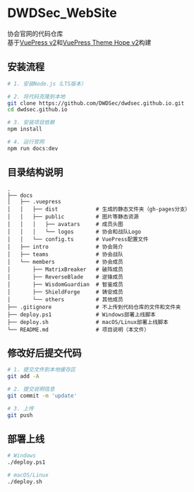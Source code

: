 # DWDSec_WebSite
协会官网的代码仓库 \
基于[VuePress v2](https://vuejs.press/zh/)和[VuePress Theme Hope v2](https://theme-hope.vuejs.press/zh/)构建

## 安装流程
```bash
# 1. 安装Node.js（LTS版本）

# 2. 将代码克隆到本地
git clone https://github.com/DWDSec/dwdsec.github.io.git
cd dwdsec.github.io

# 3. 安装项目依赖
npm install

# 4. 运行官网
npm run docs:dev
```

## 目录结构说明
```
.
├── docs
│   ├── .vuepress
│   │   ├── dist            # 生成的静态文件夹（gh-pages分支）
│   │   ├── public          # 图片等静态资源
│   │   │   ├── avatars     # 成员头图
│   │   │   └── logos       # 协会和战队Logo
│   │   └── config.ts       # VuePress配置文件
│   ├── intro               # 协会简介
│   ├── teams               # 协会战队
│   └── members             # 协会成员
│       ├── MatrixBreaker   # 破阵成员
│       ├── ReverseBlade    # 逆锋成员
│       ├── WisdomGuardian  # 智鉴成员
│       ├── ShieldForge     # 铸安成员
│       └── others          # 其他成员
├── .gitignore              # 不上传到代码仓库的文件和文件夹
├── deploy.ps1              # Windows部署上线脚本
├── deploy.sh               # macOS/Linux部署上线脚本
└── README.md               # 项目说明（本文件）
```

## 修改好后提交代码
```bash
# 1. 提交文件到本地缓存区
git add -A

# 2. 提交说明信息
git commit -m 'update'

# 3. 上传
git push
```

## 部署上线
```bash
# Windows
./deploy.ps1

# macOS/Linux
./deploy.sh
```
